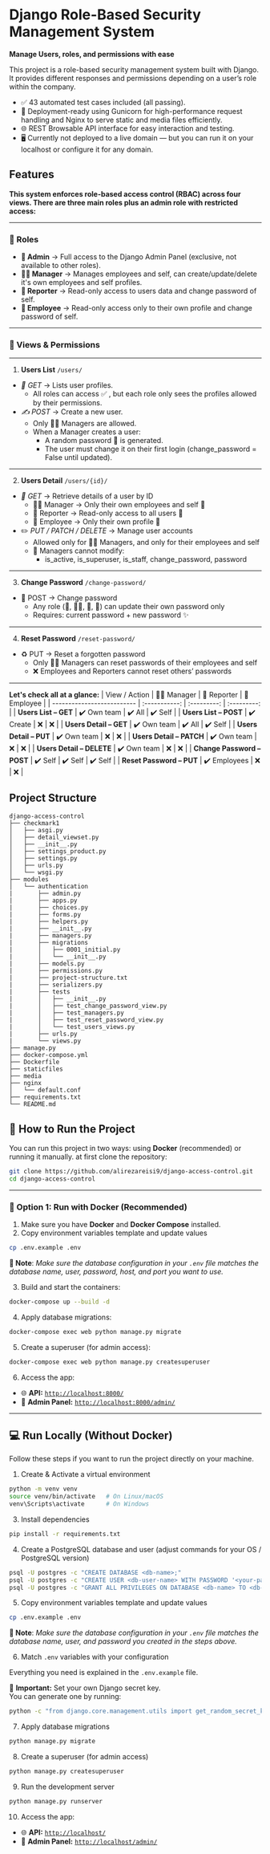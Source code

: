 # Django Role-Based Security Management System
**Manage Users, roles, and permissions with ease**

This project is a role-based security management system built with Django.
It provides different responses and permissions depending on a user’s role within the company.

- ✅ 43 automated test cases included (all passing).
- 🚀 Deployment-ready using Gunicorn for high-performance request handling and Nginx to serve static and media    files efficiently.
- 🌐 REST Browsable API interface for easy interaction and testing.
- 🖥️ Currently not deployed to a live domain — but you can run it on your localhost or configure it for any domain.

## Features
**This system enforces role-based access control (RBAC) across four views.
There are three main roles plus an admin role with restricted access:**

---
### 👥 Roles
- **👑 Admin** -> Full access to the Django Admin Panel (exclusive, not available to other roles).
- **🧑‍💼 Manager** -> Manages employees and self, can create/update/delete it's own employees and self profiles.
- **📰 Reporter** -> Read-only access to users data and change password of self.
- **👤 Employee** -> Read-only access only to their own profile and change password of self.


---
### 🔑 Views & Permissions
---
1. **Users List** `/users/`
  - *📖 GET* -> Lists user profiles.
    - All roles can access ✅ , but each role only sees the profiles allowed by their permissions.
  - *✍️ POST* → Create a new user.
    - Only 🧑‍💼 Managers are allowed.
    - When a Manager creates a user:
      - A random password 🔑 is generated.
      - The user must change it on their first login (change_password = False until updated).
---
2. **Users Detail** `/users/{id}/`
  - *📖 GET* → Retrieve details of a user by ID
    - 🧑‍💼 Manager → Only their own employees and self 👥
    - 📰 Reporter → Read-only access to all users 👀
    - 👤 Employee → Only their own profile 🪪
  - ✏️ *PUT / PATCH / DELETE* → Manage user accounts
    - Allowed only for 🧑‍💼 Managers, and only for their employees and self
    - 🚫 Managers cannot modify:
      - is_active, is_superuser, is_staff, change_password, password
---
3. **Change Password** `/change-password/`
  - 🔐 POST → Change password
    - Any role (👑, 🧑‍💼, 📰, 👤) can update their own password only
    - Requires: current password + new password ✨

---
4. **Reset Password** `/reset-password/`
  - ♻️ PUT → Reset a forgotten password
    - Only 🧑‍💼 Managers can reset passwords of their employees and self
    - ❌ Employees and Reporters cannot reset others’ passwords

---
**Let's check all at a glance:**
| View / Action              | 🧑‍💼 Manager     | 📰 Reporter   | 👤 Employee   |
| -------------------------- | :-----------:  | :---------:   | :---------:   |
| **Users List – GET**       |  ✔️ Own team   |    ✔️ All     |   ✔️ Self     |
| **Users List – POST**      |   ✔️ Create    |      ❌       |      ❌       |
| **Users Detail – GET**     |  ✔️ Own team   |    ✔️ All     |   ✔️ Self     |
| **Users Detail – PUT**     |  ✔️ Own team   |      ❌       |      ❌       |
| **Users Detail – PATCH**   |  ✔️ Own team   |      ❌       |      ❌       |
| **Users Detail – DELETE**  |  ✔️ Own team   |      ❌       |      ❌       |
| **Change Password – POST** |    ✔️ Self     |   ✔️ Self     |   ✔️ Self     |
| **Reset Password – PUT**   |  ✔️ Employees  |      ❌       |      ❌       |


## Project Structure
``` text
django-access-control
├── checkmark1
│   ├── asgi.py
│   ├── detail_viewset.py
│   ├── __init__.py
│   ├── settings_product.py
│   ├── settings.py
│   ├── urls.py
│   └── wsgi.py
├── modules
│   └── authentication
|       ├── admin.py
|       ├── apps.py
|       ├── choices.py
|       ├── forms.py
|       ├── helpers.py
|       ├── __init__.py
|       ├── managers.py
|       ├── migrations
|       │   ├── 0001_initial.py
|       │   └── __init__.py
|       ├── models.py
|       ├── permissions.py
|       ├── project-structure.txt
|       ├── serializers.py
|       ├── tests
|       │   ├── __init__.py
|       │   ├── test_change_password_view.py
|       │   ├── test_managers.py
|       │   ├── test_reset_password_view.py
|       │   └── test_users_views.py
|       ├── urls.py
|       └── views.py
├── manage.py
├── docker-compose.yml
├── Dockerfile
├── staticfiles
├── media
├── nginx
│   └── default.conf
├── requirements.txt
└── README.md
```
## 🚀 How to Run the Project

You can run this project in two ways: using **Docker** (recommended) or running it manually.
at first clone the repository:
 ```bash
 git clone https://github.com/alirezareisi9/django-access-control.git
 cd django-access-control
 ```
---

### 🐳 Option 1: Run with Docker (Recommended)

1. Make sure you have **Docker** and **Docker Compose** installed.
2. Copy environment variables template and update values

``` bash
cp .env.example .env

```
**🔔 Note**: *Make sure the database configuration in your `.env` file
matches the database name, user, password, host, and port you want to use.*

3. Build and start the containers:
``` bash
docker-compose up --build -d

```
4. Apply database migrations:
``` bash
docker-compose exec web python manage.py migrate

```
5. Create a superuser (for admin access):
``` bash
docker-compose exec web python manage.py createsuperuser

```
6. Access the app:

- 🌐 **API:** [`http://localhost:8000/`](http://localhost:8000/)  
- 🔑 **Admin Panel:** [`http://localhost:8000/admin/`](http://localhost:8000/admin/)

---
## 💻 Run Locally (Without Docker)

Follow these steps if you want to run the project directly on your machine.

1. Create & Activate a virtual environment
``` bash
python -m venv venv
source venv/bin/activate   # On Linux/macOS
venv\Scripts\activate      # On Windows

```
3. Install dependencies
``` bash
pip install -r requirements.txt

```
4. Create a PostgreSQL database and user
(adjust commands for your OS / PostgreSQL version)
``` bash
psql -U postgres -c "CREATE DATABASE <db-name>;"
psql -U postgres -c "CREATE USER <db-user-name> WITH PASSWORD '<your-password>';"
psql -U postgres -c "GRANT ALL PRIVILEGES ON DATABASE <db-name> TO <db-user-name>;"

```
5. Copy environment variables template and update values

``` bash
cp .env.example .env

```
**🔔 Note**: *Make sure the database configuration in your `.env` file
matches the database name, user, and password you created in the steps above.*

6. Match `.env` variables with your configuration

Everything you need is explained in the `.env.example` file.  

🔑 **Important:** Set your own Django secret key.  
You can generate one by running:

```bash
python -c "from django.core.management.utils import get_random_secret_key; print(get_random_secret_key())"

```
7. Apply database migrations
``` bash
python manage.py migrate

```
8. Create a superuser (for admin access)
``` bash
python manage.py createsuperuser

```
9. Run the development server
``` bash
python manage.py runserver

```
10. Access the app:

- 🌐 **API:** [`http://localhost/`](http://localhost/)  
- 🔑 **Admin Panel:** [`http://localhost/admin/`](http://localhost/admin/)

